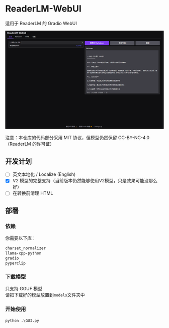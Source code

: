# ReaderLM-WebUI

适用于 ReaderLM 的 Gradio WebUI

![img.png](img.png)

注意：本仓库的代码部分采用 MIT 协议，但模型仍然保留 CC-BY-NC-4.0 （ReaderLM 的许可证）

## 开发计划

- [ ] 英文本地化 / Localize (English)
- [x] V2 模型的完整支持（当前版本仍然能够使用V2模型，只是效果可能没那么好）
- [ ] 在转换前清理 HTML

## 部署

### 依赖

你需要以下库：

```text
charset_normalizer
llama-cpp-python
gradio
pyperclip
```

### 下载模型

只支持 GGUF 模型  
请把下载好的模型放置到`models`文件夹中

### 开始使用

```commandline
python .\GUI.py
```

